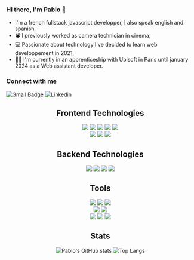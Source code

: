 ### Hi there, I'm Pablo 👋

- I'm a french fullstack javascript developper, I also speak english and spanish,
- 📽 I previously worked as camera technician in cinema,
- 💻 Passionate about technology I've decided to learn web developpement in 2021,
- 👋🏼 I'm currently in an apprenticeship with Ubisoft in Paris until january 2024 as a Web assistant developer.

### Connect with me

[![Gmail Badge](https://img.shields.io/badge/-gmail-c14438?style=for-the-badge&logo=Gmail&logoColor=ffffff)](mailto:pnpvdc@gmail.com)
[![Linkedin](https://img.shields.io/badge/linkedin-%230077B5.svg?style=for-the-badge&logo=linkedin&logoColor=white)](https://www.linkedin.com/in/pablodespoissechagot/)

<div align="center">
  
  ## Frontend Technologies

 <div>
  <img src="https://img.shields.io/badge/HTML5-E34F26?&style=for-the-badge&logo=html5&logoColor=white"/> 
  <img src="https://img.shields.io/badge/css3%20-%231572B6.svg?&style=for-the-badge&logo=css3&logoColor=white"/> 
  <img src="https://img.shields.io/badge/JavaScript-F7DF1E?&style=for-the-badge&logo=javascript&logoColor=black"/> 
  <img src="https://img.shields.io/badge/react-61DAFB?&style=for-the-badge&logo=react&logoColor=black"/>
  <img src="https://img.shields.io/badge/redux-764ABC?&style=for-the-badge&logo=redux&logoColor=black"/>
</div>
<div>
<img src="https://img.shields.io/badge/MUI-007FFF?&style=for-the-badge&logo=mui&logoColor=white"/> 
  <img src="https://img.shields.io/badge/semanticuireact-35BDB2?&style=for-the-badge&logo=semanticuireact&logoColor=white"/> 
  <img src="https://img.shields.io/badge/Sass-CC6699?&style=for-the-badge&logo=sass&logoColor=white"/>
</div>

## Backend Technologies
<div>
  <img src="https://img.shields.io/badge/node.js%20-%2343853D.svg?&style=for-the-badge&logo=node.js&logoColor=white"/> 
  <img src="https://img.shields.io/badge/mysql-4479A1?&style=for-the-badge&logo=mysql&logoColor=white"/> 
  <img src ="https://img.shields.io/badge/MongoDB-%234ea94b.svg?&style=for-the-badge&logo=mongodb&logoColor=white"/> 
  <img src ="https://img.shields.io/badge/postgres-%23316192.svg?&style=for-the-badge&logo=postgresql&logoColor=white"/>
</div>

## Tools
<div>
  <img src="https://img.shields.io/badge/git-F05032?&style=for-the-badge&logo=git&logoColor=white"/> 
  <img src="https://img.shields.io/badge/github-181717?&style=for-the-badge&logo=github&logoColor=white"/>
  <img src="https://img.shields.io/badge/Visual%20Studio%20Code-007ACC?&style=for-the-badge&logo=visualstudiocode&logoColor=white"/>
</div>
<div>
  <img src="https://img.shields.io/badge/adobe%20photoshop%20-31A8FF?&style=for-the-badge&logo=adobe%20photoshop&logoColor=white"/> 
  <img src="https://img.shields.io/badge/figma-F24E1E?&style=for-the-badge&logo=figma&logoColor=white"/>
</div>
<div>
  <img src="https://img.shields.io/badge/trello-0052CC?&style=for-the-badge&logo=trello&logoColor=white"/>
  <img src="https://img.shields.io/badge/Slack-4A154B?&style=for-the-badge&logo=slack&logoColor=white"/>
    <img src="https://img.shields.io/badge/Discord-5865F2?&style=for-the-badge&logo=discord&logoColor=white"/>
</div>


## Stats
</div>
<div align="center">
   
![Pablo's GitHub stats](https://github-readme-stats.vercel.app/api?username=Pablomex&count_private=true&border_color=0e1117&theme=dark)
![Top Langs](https://github-readme-stats.vercel.app/api/top-langs/?username=Pablomex&border_color=0e1117&theme=dark)
  
</div>

<!--
**Pablo Despoisse-Chagot/Pablo Despoisse-Chagot** is a ✨ _special_ ✨ repository because its `README.md` (this file) appears on your GitHub profile.

Here are some ideas to get you started:

- 🔭 I’m currently working on ...
- 🌱 I’m currently learning ...
- 👯 I’m looking to collaborate on ...
- 🤔 I’m looking for help with ...
- 💬 Ask me about ...

- 😄 Pronouns: ...
- ⚡ Fun fact: ...
-->
